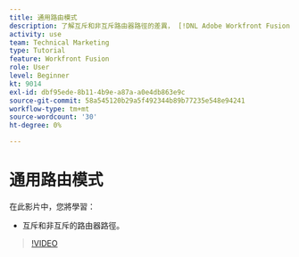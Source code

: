 ```yaml
---
title: 通用路由模式
description: 了解互斥和非互斥路由器路徑的差異， [!DNL Adobe Workfront Fusion].
activity: use
team: Technical Marketing
type: Tutorial
feature: Workfront Fusion
role: User
level: Beginner
kt: 9014
exl-id: dbf95ede-8b11-4b9e-a87a-a0e4db863e9c
source-git-commit: 58a545120b29a5f492344b89b77235e548e94241
workflow-type: tm+mt
source-wordcount: '30'
ht-degree: 0%

---
```


# 通用路由模式

在此影片中，您將學習：

* 互斥和非互斥的路由器路徑。

>[!VIDEO](https://video.tv.adobe.com/v/335273/?quality=12)
